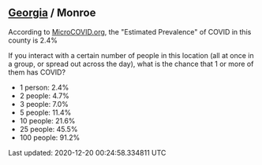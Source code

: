 
## [Georgia](/united-states/georgia) / Monroe

According to [MicroCOVID.org](http://microcovid.org),
the "Estimated Prevalence" of COVID in this county is 2.4%

If you interact with a certain number of people in this location
(all at once in a group, or spread out across the day), what is the chance that
1 or more of them has COVID?

- 1 person: 2.4%
- 2 people: 4.7%
- 3 people: 7.0%
- 5 people: 11.4%
- 10 people: 21.6%
- 25 people: 45.5%
- 100 people: 91.2%

Last updated: 2020-12-20 00:24:58.334811 UTC
